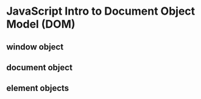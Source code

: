 # JavaScript Intro to Document Object Model (DOM)

## window object

## document object

## element objects
